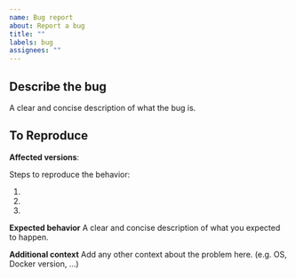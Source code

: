 ```yaml
---
name: Bug report
about: Report a bug
title: ""
labels: bug
assignees: ""
---
```


<!-- Provide a general summary of the issue in the Title above.
Before opening the issue, please check that you are using the latest version of the template: https://github.com/Tecnativa/doodba-copier-template/releases/latest and that there isn't another issue adressing the same problem already created -->

## Describe the bug

A clear and concise description of what the bug is.

## To Reproduce

**Affected versions**:

Steps to reproduce the behavior:

1.
2.
3.

**Expected behavior** A clear and concise description of what you expected to happen.

**Additional context** Add any other context about the problem here. (e.g. OS, Docker
version, ...)
